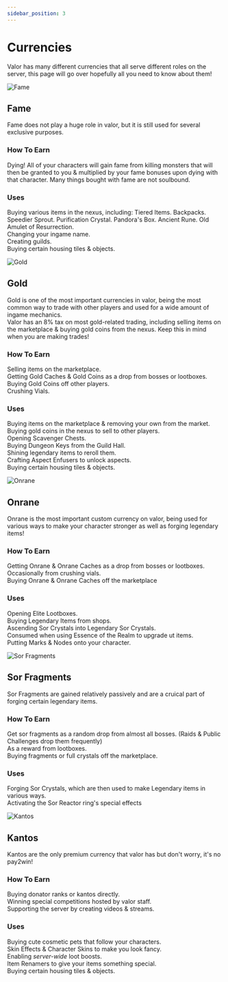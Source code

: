```yaml
---
sidebar_position: 3
---
```


# Currencies
Valor has many different currencies that all serve different roles on the server, this page will go over hopefully all you need to know about them!

![Fame](https://vwiki.valorserver.com/api/item/picture/1000%20Fame)  
## Fame
Fame does not play a huge role in valor, but it is still used for several exclusive purposes.

### How To Earn
Dying! All of your characters will gain fame from killing monsters that will then be granted to you & multiplied by your fame bonuses upon dying with that character. Many things bought with fame are not soulbound.

### Uses
Buying various items in the nexus, including: Tiered Items. Backpacks. Speedier Sprout. Purification Crystal. Pandora's Box. Ancient Rune. Old Amulet of Resurrection.  
Changing your ingame name.  
Creating guilds.  
Buying certain housing tiles & objects.


![Gold](https://vwiki.valorserver.com/api/item/picture/100000%20Gold)  
## Gold
Gold is one of the most important currencies in valor, being the most common way to trade with other players and used for a wide amount of ingame mechanics.  
Valor has an 8% tax on most gold-related trading, including selling items on the marketplace & buying gold coins from the nexus. Keep this in mind when you are making trades!


### How To Earn
Selling items on the marketplace.  
Getting Gold Caches & Gold Coins as a drop from bosses or lootboxes.  
Buying Gold Coins off other players.  
Crushing Vials.

### Uses
Buying items on the marketplace & removing your own from the market.  
Buying gold coins in the nexus to sell to other players.  
Opening Scavenger Chests.  
Buying Dungeon Keys from the Guild Hall.  
Shining legendary items to reroll them.  
Crafting Aspect Enfusers to unlock aspects.  
Buying certain housing tiles & objects.


![Onrane](https://vwiki.valorserver.com/api/item/picture/Onrane)  
## Onrane
Onrane is the most important custom currency on valor, being used for various ways to make your character stronger as well as forging legendary items!

### How To Earn
Getting Onrane & Onrane Caches as a drop from bosses or lootboxes.  
Occasionally from crushing vials.  
Buying Onrane & Onrane Caches off the marketplace

### Uses
Opening Elite Lootboxes.  
Buying Legendary Items from shops.  
Ascending Sor Crystals into Legendary Sor Crystals.  
Consumed when using Essence of the Realm to upgrade ut items.  
Putting Marks & Nodes onto your character.


![Sor Fragments](https://i.imgur.com/CphVnGK.png)  
## Sor Fragments
Sor Fragments are gained relatively passively and are a cruical part of forging certain legendary items.

### How To Earn
Get sor fragments as a random drop from almost all bosses. (Raids & Public Challenges drop them frequently)  
As a reward from lootboxes.  
Buying fragments or full crystals off the marketplace.

### Uses
Forging Sor Crystals, which are then used to make Legendary items in various ways.  
Activating the Sor Reactor ring's special effects


![Kantos](https://i.imgur.com/lz7wOUG.png)  
## Kantos
Kantos are the only premium currency that valor has but don't worry, it's no pay2win!

### How To Earn
Buying donator ranks or kantos directly.  
Winning special competitions hosted by valor staff.  
Supporting the server by creating videos & streams.

### Uses
Buying cute cosmetic pets that follow your characters.  
Skin Effects & Character Skins to make you look fancy.  
Enabling *server-wide* loot boosts.  
Item Renamers to give your items something special.  
Buying certain housing tiles & objects.
